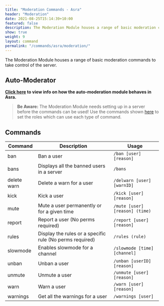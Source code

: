 ```yaml
---
title: "Moderation Commands - Asra"
header: "Moderation"
date: 2021-08-25T15:14:39+10:00
featured: false
description: The Moderation Module houses a range of basic moderation commands to take control of the server.
show: true
weight: 9
layout: command
permalink: "/commands/asra/moderation/"
---
```


The Moderation Module houses a range of basic moderation commands to take control of the server.

## Auto-Moderator

**[Click here](https://asraparadise.github.io/commands/asra/automoderator/) to view info on how the auto-moderation module behaves in Asra.**


> **Be Aware:** The Moderation Module needs setting up in a server before the commands can be used! Use the commands shown [here](https://asraparadise.github.io/commands/asra/owner/#modules) to set the roles which can use each type of command.


## Commands

| Command             | Description                                                   | Usage                         |
| ------------------- | ------------------------------------------------------------- | ----------------------------- |
| ban                 | Ban a user                                                    | `/ban [user] [reason]`        |
| bans                | Displays all the banned users in a server                     | `/bans`                       |
| delete warn         | Delete a warn for a user                                      | `/delwarn [user] [warnID]`    |
| kick                | Kick a user                                                   | `/kick [user] [reason]`       |
| mute                | Mute a user permanently or for a given time                   | `/mute [user] [reason] (time)`|
| report              | Report a user (No perms required)                             | `/report [user] [reason]`     |
| rules               | Display the rules or a specific rule (No perms required)      | `/rules (rule)`               |
| slowmode            | Enables slowmode for a channel                                | `/slowmode [time] [channel]`  |
| unban               | Unban a user                                                  | `/unban [userID] [reason]`    |
| unmute              | Unmute a user                                                 | `/unmute [user] [reason]`     |
| warn                | Warn a user                                                   | `/warn [user] [reason]`       |
| warnings            | Get all the warnings for a user                               | `/warnings [user]`            |